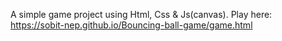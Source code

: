 A simple game project using Html, Css & Js(canvas).
Play here: https://sobit-nep.github.io/Bouncing-ball-game/game.html
